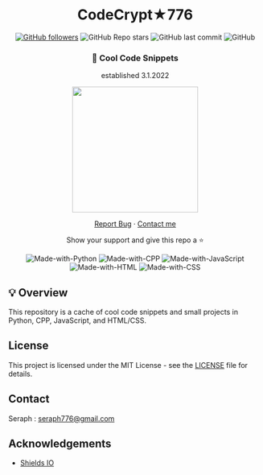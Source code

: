 <div align="center">
 
# CodeCrypt★776

[![GitHub followers](https://img.shields.io/github/followers/seraph776?style=for-the-badge)](https://github.com/seraph776)
![GitHub Repo stars](https://img.shields.io/github/stars/seraph776/CodeCrypt776?style=for-the-badge&label=Repo%20Stars)
![GitHub last commit](https://img.shields.io/github/last-commit/seraph776/codecrypt776?style=for-the-badge)
![GitHub](https://img.shields.io/github/license/seraph776/codecrypt776?style=for-the-badge)


 
### 💫 Cool Code Snippets 
 
 established 3.1.2022
 
<img src="https://user-images.githubusercontent.com/72005563/156072951-d44072ac-2220-4cf0-be2d-7387a5fa9c6b.png" width="250" /> 
 
 
[Report Bug](https://github.com/seraph776/README-Template/issues)  · [Contact me](https://github.com/seraph776/CodeCrypt776#contact)  
 
Show your support and give this repo a ⭐ 
 
 
 ![Made-with-Python](https://img.shields.io/badge/-blue?&labelColor=grey&label=Python&logo=python&logoColor=white&style=for-the-badge)
![Made-with-CPP](https://img.shields.io/badge/-blue?&labelColor=grey&label=CPP&logo=cplusplus&logoColor=white&style=for-the-badge)
![Made-with-JavaScript](https://img.shields.io/badge/-blue?&labelColor=grey&label=JavaScript&logo=javascript&logoColor=white&style=for-the-badge)
![Made-with-HTML](https://img.shields.io/badge/-blue?&labelColor=grey&label=HTML&logo=html5&logoColor=white&style=for-the-badge)
![Made-with-CSS](https://img.shields.io/badge/-blue?&labelColor=grey&label=CSS&logo=css3&logoColor=white&style=for-the-badge)

 
</div>



## 💡 Overview

This repository is a cache of cool code snippets and small projects in Python, CPP, JavaScript, and HTML/CSS.


## License

This project is licensed under the MIT License - see the [LICENSE](https://github.com/seraph776/CodeCrypt776/blob/main/LICENSE) file for details.


## Contact

Seraph : seraph776@gmail.com

## Acknowledgements
- [Shields IO](https://shields.io/)

